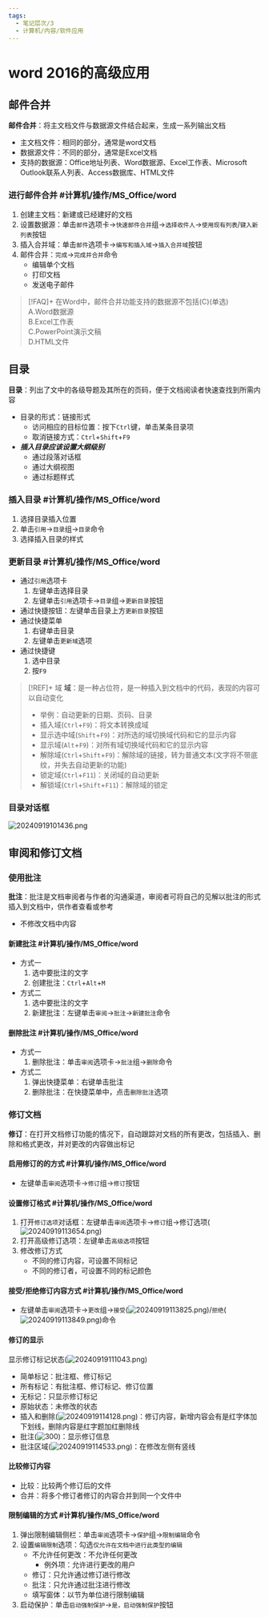 ```yaml
---
tags:
  - 笔记层次/3
  - 计算机/内容/软件应用
---
```


# word 2016的高级应用

## 邮件合并

**邮件合并**：将主文档文件与数据源文件结合起来，生成一系列输出文档
- 主文档文件：相同的部分，通常是word文档
- 数据源文件：不同的部分，通常是Excel文档
- 支持的数据源：Office地址列表、Word数据源、Excel工作表、Microsoft Outlook联系人列表、Access数据库、HTML文件

### 进行邮件合并 #计算机/操作/MS_Office/word

1. 创建主文档：新建或已经建好的文档
2. 设置数据源：单击`邮件`选项卡->`快速邮件合并`组->`选择收件人`->`使用现有列表`/`键入新列表`按钮
3. 插入合并域：单击`邮件`选项卡->`编写和插入域`->`插入合并域`按钮
4. 邮件合并：`完成`->`完成并合并`命令
	- 编辑单个文档
	- 打印文档
	- 发送电子邮件


>[!FAQ]+ 在Word中，邮件合并功能支持的数据源不包括(C)(单选)</br>A.Word数据源</br>B.Excel工作表</br>C.PowerPoint演示文稿</br>D.HTML文件

## 目录

**目录**：列出了文中的各级导题及其所在的页码，便于文档阅读者快速查找到所需内容
- 目录的形式：链接形式
	- 访问相应的目标位置：按下`Ctrl`键，单击某条目录项
	- 取消链接方式：`Ctrl`+`Shift`+`F9`
- ***插入目录应该设置大纲级别***
	- 通过段落对话框
	- 通过大纲视图
	- 通过标题样式

### 插入目录 #计算机/操作/MS_Office/word
1. 选择目录插入位置
2. 单击`引用`->`目录`组->`目录`命令
3. 选择插入目录的样式

### 更新目录 #计算机/操作/MS_Office/word
- 通过`引用`选项卡
	1. 左键单击选择目录
	2. 左键单击`引用`选项卡->`目录`组->`更新目录`按钮
- 通过快捷按钮：左键单击目录上方`更新目录`按钮
- 通过快捷菜单
	1. 右键单击目录
	2. 左键单击`更新域`选项
- 通过快捷键
	1. 选中目录
	2. 按`F9`

>[!REF]+ 域
> **域**：是一种占位符，是一种插入到文档中的代码，表现的内容可以自动变化
> - 举例：自动更新的日期、页码、目录
> - 插入域(`Ctrl`+`F9`)：将文本转换成域
> - 显示选中域(`Shift`+`F9`)：对所选的域切换域代码和它的显示内容
> - 显示域(`Alt`+`F9`)：对所有域切换域代码和它的显示内容
> - 解除域(`Ctrl`+`Shift`+`F9`)：解除域的链接，转为普通文本(文字将不带底纹，并失去自动更新的功能)
> - 锁定域(`Ctrl`+`F11`)：关闭域的自动更新
> - 解锁域(`Ctrl`+`Shift`+`F11`)：解除域的锁定


### 目录对话框

![20240919101436.png](attachment/png/Pasted%20image%2020240919101436.png)

## 审阅和修订文档

### 使用批注

**批注**：批注是文档审阅者与作者的沟通渠道，审阅者可将自己的见解以批注的形式插入到文档中，供作者查看或参考
- 不修改文档中内容
#### 新建批注 #计算机/操作/MS_Office/word
- 方式一
	1. 选中要批注的文字
	2. 创建批注：`Ctrl`+`Alt`+`M`
- 方式二
	1. 选中要批注的文字
	2. 新建批注：左键单击`审阅`->`批注`->`新建批注`命令
#### 删除批注 #计算机/操作/MS_Office/word
- 方式一
	1. 删除批注：单击`审阅`选项卡->`批注`组->`删除`命令
- 方式二
	1. 弹出快捷菜单：右键单击批注
	2. 删除批注：在快捷菜单中，点击`删除批注`选项


### 修订文档


**修订**：在打开文档修订功能的情况下，自动跟踪对文档的所有更改，包括插入、删除和格式更改，并对更改的内容做出标记

#### 启用修订的的方式 #计算机/操作/MS_Office/word

- 左键单击`审阅`选项卡->`修订`组->`修订`按钮

#### 设置修订格式 #计算机/操作/MS_Office/word
1. 打开`修订选项`对话框：左键单击`审阅`选项卡->`修订`组->修订选项(![20240919113654.png](attachment/png/Pasted%20image%2020240919113654.png))
2. 打开高级修订选项：左键单击`高级选项`按钮
3. 修改修订方式
	- 不同的修订内容，可设置不同标记
	- 不同的修订者，可设置不同的标记颜色
#### 接受/拒绝修订内容方式 #计算机/操作/MS_Office/word
- 左键单击`审阅`选项卡->`更改`组->`接受`(![20240919113825.png](attachment/png/Pasted%20image%2020240919113825.png))/`拒绝`(![20240919113849.png](attachment/png/Pasted%20image%2020240919113849.png))命令

#### 修订的显示
显示修订标记状态(![20240919111043.png](attachment/png/Pasted%20image%2020240919111043.png))
- 简单标记：批注框、修订标记
- 所有标记：有批注框、修订标记、修订位置
- 无标记：只显示修订标记
- 原始状态：未修改的状态
- 插入和删除(![20240919114128.png](attachment/png/Pasted%20image%2020240919114128.png))：修订内容，新增内容会有是红字体加下划线，删除内容是红字题加红删除线
- 批注(![300](attachment/png/Pasted%20image%2020240919114323.png))：显示修订信息
- 批注区域(![20240919114533.png](attachment/png/Pasted%20image%2020240919114533.png))：在修改左侧有竖线
#### 比较修订内容
- 比较：比较两个修订后的文件
- 合并：将多个修订者修订的内容合并到同一个文件中

#### 限制编辑的方式 #计算机/操作/MS_Office/word
1. 弹出限制编辑侧栏：单击`审阅`选项卡->`保护`组->`限制编辑`命令
2. 设置`编辑限制`选项：勾选`仅允许在文档中进行此类型的编辑`
	- 不允许任何更改：不允许任何更改
		- 例外项：允许进行更改的用户
	- 修订：只允许通过修订进行修改
	- 批注：只允许通过批注进行修改
	- 填写窗体：以节为单位进行限制编辑
3. 启动保护：单击`启动强制保护`->`是，启动强制保护`按钮
